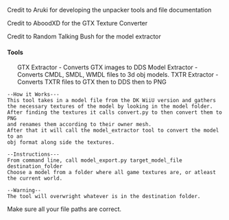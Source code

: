 <p>Credit to Aruki for developing the unpacker tools and file documentation</p>
<p>Credit to AboodXD for the GTX Texture Converter</p>
<p>Credit to Random Talking Bush for the model extractor</p>

<h4>Tools</h4>
<ol>
  GTX Extractor - Converts GTX images to DDS
	Model Extractor - Converts CMDL, SMDL, WMDL files to 3d obj models.
	TXTR Extractor - Converts TXTR files to GTX then to DDS then to PNG
 </ol>
	

	--How it Works---
	This tool takes in a model file from the DK WiiU version and gathers
	the necessary textures of the model by looking in the model folder.
	After finding the textures it calls convert.py to then convert them to PNG
	and renames them according to their owner mesh.
	After that it will call the model_extractor tool to convert the model to an
	obj format along side the textures.

	--Instructions---
	From command line, call model_export.py target_model_file destination_folder
	Choose a model from a folder where all game textures are, or atleast the current world.
	
	--Warning--
	The tool will overwright whatever is in the destination folder.
Make sure all your file paths are correct.
